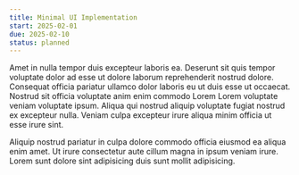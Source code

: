 ```yaml
---
title: Minimal UI Implementation
start: 2025-02-01
due: 2025-02-10
status: planned
---
```


Amet in nulla tempor duis excepteur laboris ea. Deserunt sit quis tempor voluptate dolor ad esse ut dolore laborum reprehenderit nostrud dolore. Consequat officia pariatur ullamco dolor laboris eu ut duis esse ut occaecat. Nostrud sit officia voluptate anim enim commodo Lorem Lorem voluptate veniam voluptate ipsum. Aliqua qui nostrud aliquip voluptate fugiat nostrud ex excepteur nulla. Veniam culpa excepteur irure aliqua minim officia ut esse irure sint.

Aliquip nostrud pariatur in culpa dolore commodo officia eiusmod ea aliqua enim amet. Ut irure consectetur aute cillum magna in ipsum veniam irure. Lorem sunt dolore sint adipisicing duis sunt mollit adipisicing.
